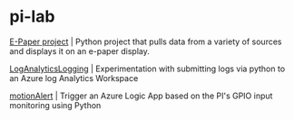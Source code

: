 # pi-lab

[E-Paper project](e-paper) | Python project that pulls data from a variety of sources and displays it on an e-paper display.

[LogAnalyticsLogging](LogAnalyticsLogging) | Experimentation with submitting logs via python to an Azure log Analytics Workspace

[motionAlert](motionAlert) | Trigger an Azure Logic App based on the PI's GPIO input monitoring using Python
